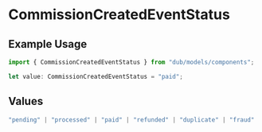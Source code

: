 # CommissionCreatedEventStatus

## Example Usage

```typescript
import { CommissionCreatedEventStatus } from "dub/models/components";

let value: CommissionCreatedEventStatus = "paid";
```

## Values

```typescript
"pending" | "processed" | "paid" | "refunded" | "duplicate" | "fraud" | "canceled"
```